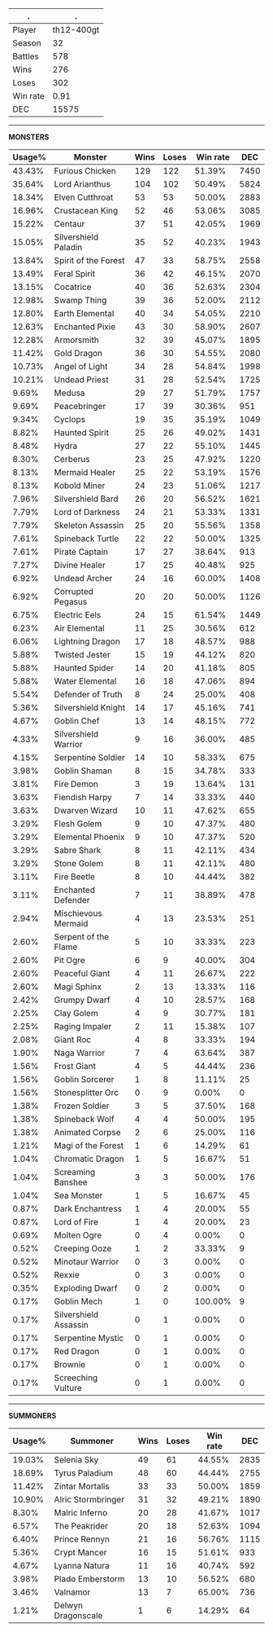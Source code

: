 .|.
|-|-
Player|th12-400gt
Season|32
Battles|578
Wins|276
Loses|302
Win rate|0.91
DEC|15575

---
**MONSTERS**

Usage%|Monster|Wins|Loses|Win rate|DEC|
-|-|-|-|-|-|
43.43%|Furious Chicken|129|122|51.39%|7450|
35.64%|Lord Arianthus|104|102|50.49%|5824|
18.34%|Elven Cutthroat|53|53|50.00%|2883|
16.96%|Crustacean King|52|46|53.06%|3085|
15.22%|Centaur|37|51|42.05%|1969|
15.05%|Silvershield Paladin|35|52|40.23%|1943|
13.84%|Spirit of the Forest|47|33|58.75%|2558|
13.49%|Feral Spirit|36|42|46.15%|2070|
13.15%|Cocatrice|40|36|52.63%|2304|
12.98%|Swamp Thing|39|36|52.00%|2112|
12.80%|Earth Elemental|40|34|54.05%|2210|
12.63%|Enchanted Pixie|43|30|58.90%|2607|
12.28%|Armorsmith|32|39|45.07%|1895|
11.42%|Gold Dragon|36|30|54.55%|2080|
10.73%|Angel of Light|34|28|54.84%|1998|
10.21%|Undead Priest|31|28|52.54%|1725|
9.69%|Medusa|29|27|51.79%|1757|
9.69%|Peacebringer|17|39|30.36%|951|
9.34%|Cyclops|19|35|35.19%|1049|
8.82%|Haunted Spirit|25|26|49.02%|1431|
8.48%|Hydra|27|22|55.10%|1445|
8.30%|Cerberus|23|25|47.92%|1220|
8.13%|Mermaid Healer|25|22|53.19%|1576|
8.13%|Kobold Miner|24|23|51.06%|1217|
7.96%|Silvershield Bard|26|20|56.52%|1621|
7.79%|Lord of Darkness|24|21|53.33%|1331|
7.79%|Skeleton Assassin|25|20|55.56%|1358|
7.61%|Spineback Turtle|22|22|50.00%|1325|
7.61%|Pirate Captain|17|27|38.64%|913|
7.27%|Divine Healer|17|25|40.48%|925|
6.92%|Undead Archer|24|16|60.00%|1408|
6.92%|Corrupted Pegasus|20|20|50.00%|1126|
6.75%|Electric Eels|24|15|61.54%|1449|
6.23%|Air Elemental|11|25|30.56%|612|
6.06%|Lightning Dragon|17|18|48.57%|988|
5.88%|Twisted Jester|15|19|44.12%|820|
5.88%|Haunted Spider|14|20|41.18%|805|
5.88%|Water Elemental|16|18|47.06%|894|
5.54%|Defender of Truth|8|24|25.00%|408|
5.36%|Silvershield Knight|14|17|45.16%|741|
4.67%|Goblin Chef|13|14|48.15%|772|
4.33%|Silvershield Warrior|9|16|36.00%|485|
4.15%|Serpentine Soldier|14|10|58.33%|675|
3.98%|Goblin Shaman|8|15|34.78%|333|
3.81%|Fire Demon|3|19|13.64%|131|
3.63%|Fiendish Harpy|7|14|33.33%|440|
3.63%|Dwarven Wizard|10|11|47.62%|655|
3.29%|Flesh Golem|9|10|47.37%|480|
3.29%|Elemental Phoenix|9|10|47.37%|520|
3.29%|Sabre Shark|8|11|42.11%|434|
3.29%|Stone Golem|8|11|42.11%|480|
3.11%|Fire Beetle|8|10|44.44%|382|
3.11%|Enchanted Defender|7|11|38.89%|478|
2.94%|Mischievous Mermaid|4|13|23.53%|251|
2.60%|Serpent of the Flame|5|10|33.33%|223|
2.60%|Pit Ogre|6|9|40.00%|304|
2.60%|Peaceful Giant|4|11|26.67%|222|
2.60%|Magi Sphinx|2|13|13.33%|116|
2.42%|Grumpy Dwarf|4|10|28.57%|168|
2.25%|Clay Golem|4|9|30.77%|181|
2.25%|Raging Impaler|2|11|15.38%|107|
2.08%|Giant Roc|4|8|33.33%|194|
1.90%|Naga Warrior|7|4|63.64%|387|
1.56%|Frost Giant|4|5|44.44%|236|
1.56%|Goblin Sorcerer|1|8|11.11%|25|
1.56%|Stonesplitter Orc|0|9|0.00%|0|
1.38%|Frozen Soldier|3|5|37.50%|168|
1.38%|Spineback Wolf|4|4|50.00%|195|
1.38%|Animated Corpse|2|6|25.00%|116|
1.21%|Magi of the Forest|1|6|14.29%|61|
1.04%|Chromatic Dragon|1|5|16.67%|51|
1.04%|Screaming Banshee|3|3|50.00%|176|
1.04%|Sea Monster|1|5|16.67%|45|
0.87%|Dark Enchantress|1|4|20.00%|55|
0.87%|Lord of Fire|1|4|20.00%|23|
0.69%|Molten Ogre|0|4|0.00%|0|
0.52%|Creeping Ooze|1|2|33.33%|9|
0.52%|Minotaur Warrior|0|3|0.00%|0|
0.52%|Rexxie|0|3|0.00%|0|
0.35%|Exploding Dwarf|0|2|0.00%|0|
0.17%|Goblin Mech|1|0|100.00%|9|
0.17%|Silvershield Assassin|0|1|0.00%|0|
0.17%|Serpentine Mystic|0|1|0.00%|0|
0.17%|Red Dragon|0|1|0.00%|0|
0.17%|Brownie|0|1|0.00%|0|
0.17%|Screeching Vulture|0|1|0.00%|0|

---
**SUMMONERS**

Usage%|Summoner|Wins|Loses|Win rate|DEC|
-|-|-|-|-|-|
19.03%|Selenia Sky|49|61|44.55%|2835|
18.69%|Tyrus Paladium|48|60|44.44%|2755|
11.42%|Zintar Mortalis|33|33|50.00%|1859|
10.90%|Alric Stormbringer|31|32|49.21%|1890|
8.30%|Malric Inferno|20|28|41.67%|1017|
6.57%|The Peakrider|20|18|52.63%|1094|
6.40%|Prince Rennyn|21|16|56.76%|1115|
5.36%|Crypt Mancer|16|15|51.61%|933|
4.67%|Lyanna Natura|11|16|40.74%|592|
3.98%|Plado Emberstorm|13|10|56.52%|680|
3.46%|Valnamor|13|7|65.00%|736|
1.21%|Delwyn Dragonscale|1|6|14.29%|64|
